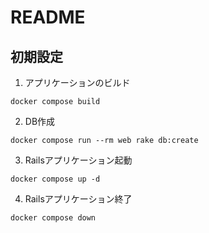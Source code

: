# README
## 初期設定
1. アプリケーションのビルド
```
docker compose build
```

2. DB作成
```
docker compose run --rm web rake db:create
```

3. Railsアプリケーション起動
```
docker compose up -d
```

4. Railsアプリケーション終了
```
docker compose down
```